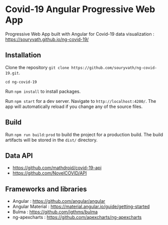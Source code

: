 # Covid-19 Angular Progressive Web App
Progressive Web App built with Angular for Covid-19 data visualization : https://souryvath.github.io/ng-covid-19/

## Installation
Clone the repository `git clone https://github.com/souryvath/ng-covid-19.git`.

`cd ng-covid-19`

Run `npm install` to install packages.

Run `npm start` for a dev server. Navigate to `http://localhost:4200/`. The app will automatically reload if you change any of the source files.

## Build
Run `npm run build:prod` to build the project for a production build. The build artifacts will be stored in the `dist/` directory.

## Data API
- https://github.com/mathdroid/covid-19-api
- https://github.com/NovelCOVID/API

## Frameworks and libraries
- Angular : https://github.com/angular/angular
- Angular Material : https://material.angular.io/guide/getting-started
- Bulma : https://github.com/jgthms/bulma
- ng-apexcharts : https://github.com/apexcharts/ng-apexcharts



